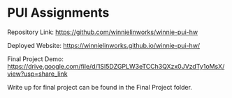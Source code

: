 # PUI Assignments

Repository Link: https://github.com/winnielinworks/winnie-pui-hw

Deployed Website: https://winnielinworks.github.io/winnie-pui-hw/

Final Project Demo: https://drive.google.com/file/d/1SI5DZGPLW3eTCCh3QXzx0JVzdTy1oMsX/view?usp=share_link

Write up for final project can be found in the Final Project folder.
